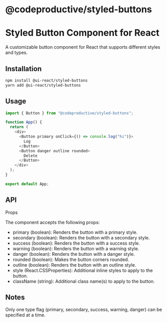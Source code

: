 # @codeproductive/styled-buttons

# Styled Button Component for React

A customizable button component for React that supports different styles and types.

## Installation

```bash
npm install @ui-react/styled-buttons
yarn add @ui-react/styled-buttons
```

## Usage

```javascript
import { Button } from "@codeproductive/styled-buttons";

function App() {
  return (
    <div>
      <Button primary onClick={() => console.log("hi")}>
        Log
      </Button>
      <Button danger outline rounded>
        Delete
      </Button>
    </div>
  );
}

export default App;
```

## API

Props

The component accepts the following props:

- primary (boolean): Renders the button with a primary style.
- secondary (boolean): Renders the button with a secondary style.
- success (boolean): Renders the button with a success style.
- warning (boolean): Renders the button with a warning style.
- danger (boolean): Renders the button with a danger style.
- rounded (boolean): Makes the button corners rounded.
- outline (boolean): Renders the button with an outline style.
- style (React.CSSProperties): Additional inline styles to apply to the button.
- className (string): Additional class name(s) to apply to the button.

## Notes

Only one type flag (primary, secondary, success, warning, danger) can be specified at a time.
